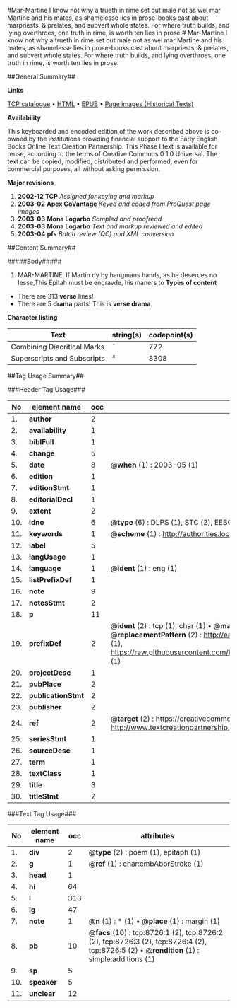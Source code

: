 #Mar-Martine I know not why a trueth in rime set out maie not as wel mar Martine and his mates, as shamelesse lies in prose-books cast about marpriests, & prelates, and subvert whole states. For where truth builds, and lying overthroes, one truth in rime, is worth ten lies in prose.#
Mar-Martine I know not why a trueth in rime set out maie not as wel mar Martine and his mates, as shamelesse lies in prose-books cast about marpriests, & prelates, and subvert whole states. For where truth builds, and lying overthroes, one truth in rime, is worth ten lies in prose.

##General Summary##

**Links**

[TCP catalogue](http://www.ota.ox.ac.uk/tcp/)  • 
[HTML](http://tei.it.ox.ac.uk/tcp/Texts-HTML/free/A07/A07046.html)  • 
[EPUB](http://tei.it.ox.ac.uk/tcp/Texts-EPUB/free/A07/A07046.epub) • 
[Page images (Historical Texts)](https://data.historicaltexts.jisc.ac.uk/view?pubId=eebo-99843955e&pageId=eebo-99843955e-8726-1)

**Availability**

This keyboarded and encoded edition of the
	       work described above is co-owned by the institutions
	       providing financial support to the Early English Books
	       Online Text Creation Partnership. This Phase I text is
	       available for reuse, according to the terms of Creative
	       Commons 0 1.0 Universal. The text can be copied,
	       modified, distributed and performed, even for
	       commercial purposes, all without asking permission.

**Major revisions**

1. __2002-12__ __TCP__ *Assigned for keying and markup*
1. __2003-02__ __Apex CoVantage__ *Keyed and coded from ProQuest page images*
1. __2003-03__ __Mona Logarbo__ *Sampled and proofread*
1. __2003-03__ __Mona Logarbo__ *Text and markup reviewed and edited*
1. __2003-04__ __pfs__ *Batch review (QC) and XML conversion*

##Content Summary##

#####Body#####

1. MAR-MARTINE,
If Martin dy by hangmans hands, as he deserues no lesse,This Epitah must be engravde, his maners to 
**Types of content**

  * There are 313 **verse** lines!
  * There are 5 **drama** parts! This is **verse drama**.

**Character listing**


|Text|string(s)|codepoint(s)|
|---|---|---|
|Combining             Diacritical Marks|̄|772|
|Superscripts             and Subscripts|⁴|8308|

##Tag Usage Summary##

###Header Tag Usage###

|No|element name|occ|attributes|
|---|---|---|---|
|1.|__author__|2||
|2.|__availability__|1||
|3.|__biblFull__|1||
|4.|__change__|5||
|5.|__date__|8| @__when__ (1) : 2003-05 (1)|
|6.|__edition__|1||
|7.|__editionStmt__|1||
|8.|__editorialDecl__|1||
|9.|__extent__|2||
|10.|__idno__|6| @__type__ (6) : DLPS (1), STC (2), EEBO-CITATION (1), PROQUEST (1), VID (1)|
|11.|__keywords__|1| @__scheme__ (1) : http://authorities.loc.gov/ (1)|
|12.|__label__|5||
|13.|__langUsage__|1||
|14.|__language__|1| @__ident__ (1) : eng (1)|
|15.|__listPrefixDef__|1||
|16.|__note__|9||
|17.|__notesStmt__|2||
|18.|__p__|11||
|19.|__prefixDef__|2| @__ident__ (2) : tcp (1), char (1)  •  @__matchPattern__ (2) : ([0-9\-]+):([0-9IVX]+) (1), (.+) (1)  •  @__replacementPattern__ (2) : http://eebo.chadwyck.com/downloadtiff?vid=$1&page=$2 (1), https://raw.githubusercontent.com/textcreationpartnership/Texts/master/tcpchars.xml#$1 (1)|
|20.|__projectDesc__|1||
|21.|__pubPlace__|2||
|22.|__publicationStmt__|2||
|23.|__publisher__|2||
|24.|__ref__|2| @__target__ (2) : https://creativecommons.org/publicdomain/zero/1.0/ (1), http://www.textcreationpartnership.org/docs/. (1)|
|25.|__seriesStmt__|1||
|26.|__sourceDesc__|1||
|27.|__term__|1||
|28.|__textClass__|1||
|29.|__title__|3||
|30.|__titleStmt__|2||


###Text Tag Usage###

|No|element name|occ|attributes|
|---|---|---|---|
|1.|__div__|2| @__type__ (2) : poem (1), epitaph (1)|
|2.|__g__|1| @__ref__ (1) : char:cmbAbbrStroke (1)|
|3.|__head__|1||
|4.|__hi__|64||
|5.|__l__|313||
|6.|__lg__|47||
|7.|__note__|1| @__n__ (1) : * (1)  •  @__place__ (1) : margin (1)|
|8.|__pb__|10| @__facs__ (10) : tcp:8726:1 (2), tcp:8726:2 (2), tcp:8726:3 (2), tcp:8726:4 (2), tcp:8726:5 (2)  •  @__rendition__ (1) : simple:additions (1)|
|9.|__sp__|5||
|10.|__speaker__|5||
|11.|__unclear__|12||
